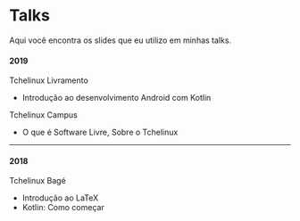 # Talks
Aqui você encontra os slides que eu utilizo em minhas talks.



#### 2019

Tchelinux Livramento

* Introdução ao desenvolvimento Android com Kotlin

Tchelinux Campus

* O que é Software Livre, Sobre o Tchelinux



****

#### 2018

Tchelinux Bagé

* Introdução ao LaTeX
* Kotlin: Como começar